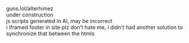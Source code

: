 guns.lol/alterhimez <br>
under construction <br>
js scripts generated in AI, may be incorrect <br>
i iframed footer in site plz don't hate me, i didn't had another solution to synchronize that between the htmls <br>
